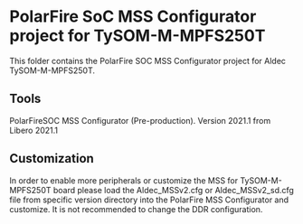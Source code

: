 # PolarFire SoC MSS Configurator project for TySOM-M-MPFS250T
This folder contains the PolarFire SOC MSS Configurator project for Aldec TySOM-M-MPFS250T.

## Tools
PolarFireSOC MSS Configurator (Pre-production). Version 2021.1 from Libero 2021.1

## Customization
In order to enable more peripherals or customize the MSS for TySOM-M-MPFS250T board please load the Aldec_MSSv2.cfg or Aldec_MSSv2_sd.cfg file from specific version directory into the PolarFire MSS Configurator and customize.
It is not recommended to change the DDR configuration.
